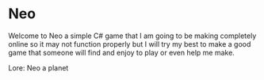 # Neo

Welcome to Neo a simple C# game that I am going to be making completely online so it may not function properly but I will try my best to make a good game that someone will find and enjoy to play or even help me make. 


Lore: 
Neo a planet 